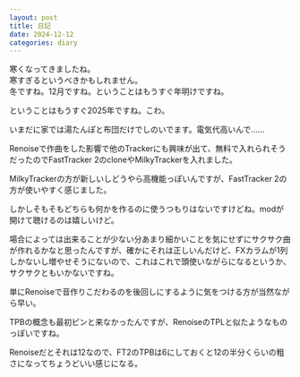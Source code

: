 ```yaml
---
layout: post
title: 日記
date: 2024-12-12
categories: diary
---
```

寒くなってきましたね。  
寒すぎるというべきかもしれません。  
冬ですね。12月ですね。ということはもうすぐ年明けですね。

ということはもうすぐ2025年ですね。こわ。

いまだに家では湯たんぽと布団だけでしのいでます。電気代高いんで……

Renoiseで作曲をした影響で他のTrackerにも興味が出て、無料で入れられそうだったのでFastTracker 2のcloneやMilkyTrackerを入れました。

MilkyTrackerの方が新しいしどうやら高機能っぽいんですが、FastTracker 2の方が使いやすく感じました。

しかしそもそもどちらも何かを作るのに使うつもりはないですけどね。modが開けて聴けるのは嬉しいけど。

場合によっては出来ることが少ない分あまり細かいことを気にせずにサクサク曲が作れるかなと思ったんですが、確かにそれは正しいんだけど、FXカラムが1列しかないし増やせそうにないので、これはこれで頭使いながらになるというか、サクサクともいかないですね。

単にRenoiseで音作りこだわるのを後回しにするように気をつける方が当然ながら早い。

TPBの概念も最初ピンと来なかったんですが、RenoiseのTPLと似たようなものっぽいですね。

Renoiseだとそれは12なので、FT2のTPBは6にしておくと12の半分くらいの粗さになってちょうどいい感じになる。

